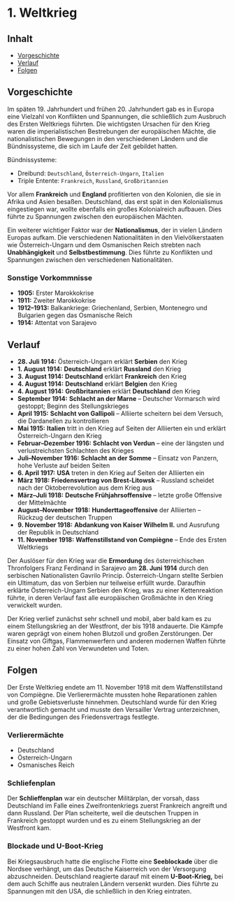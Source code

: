# 1. Weltkrieg

## Inhalt

- [Vorgeschichte](#vorgeschichte)
- [Verlauf](#verlauf)
- [Folgen](#folgen)

## Vorgeschichte

Im späten 19. Jahrhundert und frühen 20. Jahrhundert gab es in Europa eine Vielzahl von Konflikten und Spannungen, die schließlich zum Ausbruch des Ersten Weltkriegs führten. Die wichtigsten Ursachen für den Krieg waren die imperialistischen Bestrebungen der europäischen Mächte, die nationalistischen Bewegungen in den verschiedenen Ländern und die Bündnissysteme, die sich im Laufe der Zeit gebildet hatten.

Bündnissysteme:

- Dreibund: `Deutschland`, `Österreich-Ungarn`, `Italien`
- Triple Entente: `Frankreich`, `Russland`, `Großbritannien`

Vor allem **Frankreich** und **England** profitierten von den Kolonien, die sie in Afrika und Asien besaßen. Deutschland, das erst spät in den Kolonialismus eingestiegen war, wollte ebenfalls ein großes Kolonialreich aufbauen. Dies führte zu Spannungen zwischen den europäischen Mächten.

Ein weiterer wichtiger Faktor war der **Nationalismus**, der in vielen Ländern Europas aufkam. Die verschiedenen Nationalitäten in den Vielvölkerstaaten wie Österreich-Ungarn und dem Osmanischen Reich strebten nach **Unabhängigkeit** und **Selbstbestimmung**. Dies führte zu Konflikten und Spannungen zwischen den verschiedenen Nationalitäten.

### Sonstige Vorkommnisse

- **1905:** Erster Marokkokrise
- **1911:** Zweiter Marokkokrise
- **1912–1913:** Balkankriege: Griechenland, Serbien, Montenegro und Bulgarien gegen das Osmanische Reich
- **1914:** Attentat von Sarajevo

## Verlauf

- **28. Juli 1914:** Österreich-Ungarn erklärt **Serbien** den Krieg
- **1. August 1914:** **Deutschland** erklärt **Russland** den Krieg
- **3. August 1914:** **Deutschland** erklärt **Frankreich** den Krieg
- **4. August 1914:** **Deutschland** erklärt **Belgien** den Krieg
- **4. August 1914:** **Großbritannien** erklärt **Deutschland** den Krieg
- **September 1914:** **Schlacht an der Marne** – Deutscher Vormarsch wird gestoppt; Beginn des Stellungskrieges
- **April 1915:** **Schlacht von Gallipoli** – Alliierte scheitern bei dem Versuch, die Dardanellen zu kontrollieren
- **Mai 1915:** **Italien** tritt in den Krieg auf Seiten der Alliierten ein und erklärt Österreich-Ungarn den Krieg
- **Februar–Dezember 1916:** **Schlacht von Verdun** – eine der längsten und verlustreichsten Schlachten des Krieges
- **Juli–November 1916:** **Schlacht an der Somme** – Einsatz von Panzern, hohe Verluste auf beiden Seiten
- **6. April 1917:** **USA** treten in den Krieg auf Seiten der Alliierten ein
- **März 1918:** **Friedensvertrag von Brest-Litowsk** – Russland scheidet nach der Oktoberrevolution aus dem Krieg aus
- **März–Juli 1918:** **Deutsche Frühjahrsoffensive** – letzte große Offensive der Mittelmächte
- **August–November 1918:** **Hunderttageoffensive** der Alliierten – Rückzug der deutschen Truppen
- **9. November 1918:** **Abdankung von Kaiser Wilhelm II.** und Ausrufung der Republik in Deutschland
- **11. November 1918:** **Waffenstillstand von Compiègne** – Ende des Ersten Weltkriegs

Der Auslöser für den Krieg war die **Ermordung** des österreichischen Thronfolgers Franz Ferdinand in Sarajevo am **28. Juni 1914** durch den serbischen Nationalisten Gavrilo Princip. Österreich-Ungarn stellte Serbien ein Ultimatum, das von Serbien nur teilweise erfüllt wurde. Daraufhin erklärte Österreich-Ungarn Serbien den Krieg, was zu einer Kettenreaktion führte, in deren Verlauf fast alle europäischen Großmächte in den Krieg verwickelt wurden.

Der Krieg verlief zunächst sehr schnell und mobil, aber bald kam es zu einem Stellungskrieg an der Westfront, der bis 1918 andauerte. Die Kämpfe waren geprägt von einem hohen Blutzoll und großen Zerstörungen. Der Einsatz von Giftgas, Flammenwerfern und anderen modernen Waffen führte zu einer hohen Zahl von Verwundeten und Toten.

## Folgen

Der Erste Weltkrieg endete am 11. November 1918 mit dem Waffenstillstand von Compiègne. Die Verlierermächte mussten hohe Reparationen zahlen und große Gebietsverluste hinnehmen. Deutschland wurde für den Krieg verantwortlich gemacht und musste den Versailler Vertrag unterzeichnen, der die Bedingungen des Friedensvertrags festlegte.

### Verlierermächte

- Deutschland
- Österreich-Ungarn
- Osmanisches Reich

### Schliefenplan

Der **Schlieffenplan** war ein deutscher Militärplan, der vorsah, dass Deutschland im Falle eines Zweifrontenkriegs zuerst Frankreich angreift und dann Russland. Der Plan scheiterte, weil die deutschen Truppen in Frankreich gestoppt wurden und es zu einem Stellungskrieg an der Westfront kam.

### Blockade und U-Boot-Krieg

Bei Kriegsausbruch hatte die englische Flotte eine **Seeblockade** über die Nordsee verhängt, um das Deutsche Kaiserreich von der Versorgung abzuschneiden. Deutschland reagierte darauf mit einem **U-Boot-Krieg,** bei dem auch Schiffe aus neutralen Ländern versenkt wurden. Dies führte zu Spannungen mit den USA, die schließlich in den Krieg eintraten.

